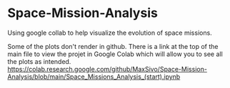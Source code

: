 # Space-Mission-Analysis
Using google collab to help visualize the evolution of space missions. 

Some of the plots don't render in github. There is a link at the top of the main file to view the projet in Google Colab which will allow you to see all the plots as intended. 
https://colab.research.google.com/github/MaxSivo/Space-Mission-Analysis/blob/main/Space_Missions_Analysis_(start).ipynb
